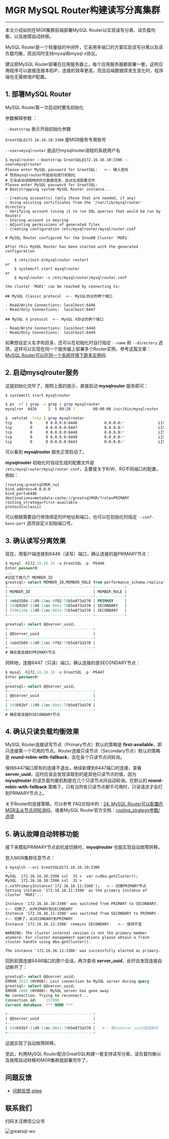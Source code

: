 # MGR MySQL Router构建读写分离集群

---

本文介绍如何在MGR集群前端部署MySQL Router以实现读写分离、读负载均衡，以及故障自动转移。

MySQL Router是一个轻量级的中间件，它采用多端口的方案实现读写分离以及读负载均衡，而且同时支持mysql和mysql x协议。

建议把MySQL Router部署在应用服务器上，每个应用服务器都部署一套，这样应用程序可以直接连接本机IP，连接的效率更高，而且后端数据库发生变化时，程序端也无需修改IP配置。

## 1. 部署MySQL Router
MySQL Router第一次启动时要先初始化

参数解释参数 ：

`--bootstrap` 表示开始初始化参数 

`GreatSQL@172.16.16.10:3306` 是MGR服务专用账号

`--user=mysqlrouter` 是运行mysqlrouter进程的系统用户名

```
$ mysqlrouter --bootstrap GreatSQL@172.16.16.10:3306 --user=mysqlrouter
Please enter MySQL password for GreatSQL:   <-- 输入密码
# 然后mysqlrouter开始自动进行初始化
# 它会自动读取MGR的元数据信息，自动生成配置文件
Please enter MySQL password for GreatSQL:
# Bootstrapping system MySQL Router instance...

- Creating account(s) (only those that are needed, if any)
- Using existing certificates from the '/var/lib/mysqlrouter' directory
- Verifying account (using it to run SQL queries that would be run by Router)
- Storing account in keyring
- Adjusting permissions of generated files
- Creating configuration /etc/mysqlrouter/mysqlrouter.conf

# MySQL Router configured for the InnoDB Cluster 'MGR1'

After this MySQL Router has been started with the generated configuration

    $ /etc/init.d/mysqlrouter restart
or
    $ systemctl start mysqlrouter
or
    $ mysqlrouter -c /etc/mysqlrouter/mysqlrouter.conf

the cluster 'MGR1' can be reached by connecting to:

## MySQL Classic protocol  <-- MySQL协议的两个端口

- Read/Write Connections: localhost:6446
- Read/Only Connections:  localhost:6447

## MySQL X protocol  <-- MySQL X协议的两个端口

- Read/Write Connections: localhost:6448
- Read/Only Connections:  localhost:6449
```
如果想自定义名字和目录，还可以在初始化时自行指定 `--name` 和 `--directory` 选项，这样可以实现在同一个服务器上部署多个Router实例，参考这篇文章：[MySQL Router可以在同一个系统环境下跑多实例吗](https://mp.weixin.qq.com/s/9eLnQ2EJIMQnZuEvScIhiw)

## 2. 启动mysqlrouter服务
这就初始化完毕了，按照上面的提示，直接启动 **mysqlrouter** 服务即可：
```bash
$ systemctl start mysqlrouter

$ ps -ef | grep -v grep | grep mysqlrouter
mysqlro+  6026     1  5 09:28 ?        00:00:00 /usr/bin/mysqlrouter

$  netstat -lntp | grep mysqlrouter
tcp        0      0 0.0.0.0:6446            0.0.0.0:*               LISTEN      6026/mysqlrouter
tcp        0      0 0.0.0.0:6447            0.0.0.0:*               LISTEN      6026/mysqlrouter
tcp        0      0 0.0.0.0:6448            0.0.0.0:*               LISTEN      6026/mysqlrouter
tcp        0      0 0.0.0.0:6449            0.0.0.0:*               LISTEN      6026/mysqlrouter
tcp        0      0 0.0.0.0:8443            0.0.0.0:*               LISTEN      6026/mysqlrouter
```
可以看到 **mysqlrouter** 服务正常启动了。

**mysqlrouter** 初始化时自动生成的配置文件是 `/etc/mysqlrouter/mysqlrouter.conf`，主要是关于R/W、RO不同端口的配置，例如：

```
[routing:greatsqlMGR_rw]
bind_address=0.0.0.0
bind_port=6446
destinations=metadata-cache://greatsqlMGR/?role=PRIMARY
routing_strategy=first-available
protocol=classic
```
可以根据需要自行修改绑定的IP地址和端口，也可以在初始化时指定 `--conf-base-port` 选项自定义初始端口号。

## 3. 确认读写分离效果
现在，用客户端连接到6446（读写）端口，确认连接的是PRIMARY节点：
```sql
$ mysql -h172.16.16.10 -u GreatSQL -p -P6446
Enter password:
...
#记住下面几个 MEMBER_ID
greatsql> select MEMBER_ID,MEMBER_ROLE from performance_schema.replication_group_members;
+--------------------------------------+-------------+
| MEMBER_ID                            | MEMBER_ROLE |
+--------------------------------------+-------------+
| 4ebd3504-11d9-11ec-8f92-70b5e873a570 | PRIMARY     |
| 549b92bf-11d9-11ec-88e1-70b5e873a570 | SECONDARY   |
| 5596116c-11d9-11ec-8624-70b5e873a570 | SECONDARY   |
+--------------------------------------+-------------+

greatsql> select @@server_uuid;
+--------------------------------------+
| @@server_uuid                        |
+--------------------------------------+
| 4ebd3504-11d9-11ec-8f92-70b5e873a570 |
+--------------------------------------+
# 确实是连接的PRIMARY节点
```

同样地，连接6447（只读）端口，确认连接的是SECONDARY节点：
```sql
$ mysql -h172.16.16.10 -u GreatSQL -p -P6447
Enter password:
...
greatsql> select @@server_uuid;
+--------------------------------------+
| @@server_uuid                        |
+--------------------------------------+
| 549b92bf-11d9-11ec-88e1-70b5e873a570 |
+--------------------------------------+
# 确实是连接的SECONDARY节点
```

## 4. 确认只读负载均衡效果
MySQL Router连接读写节点（Primary节点）默认的策略是 **first-available**，即只连接第一个可用的节点。Router连接只读节点（Secondary节点）默认的策略是 **round-robin-with-fallback**，会在各个只读节点间轮询。

保持6447端口原有的连接不退出，继续新建到6447端口的连接，查看 **server_uuid**，这时应该会发现读取到的是其他只读节点的值，因为 **mysqlrouter** 的读负载均衡机制是在几个只读节点间自动轮询。在默认的 **round-robin-with-fallback** 策略下，只有当所有只读节点都不可用时，只读请求才会打到PRIMARY节点上。

关于Router的连接策略，可以参考 FAQ文档中的：[24. MySQL Router可以配置在MGR主从节点间轮询吗](https://gitee.com/GreatSQL/GreatSQL-Doc/blob/master/docs/GreatSQL-FAQ.md)，或者MySQL Router官方文档：[routing_strategy参数/选项](https://dev.mysql.com/doc/mysql-router/8.0/en/mysql-router-conf-options.html#option_mysqlrouter_routing_strategy)

## 5. 确认故障自动转移功能
接下来模拟PRIMARY节点宕机或切换时，**mysqlrouter** 也能实现自动故障转移。

登入MGR集群任意节点：
```
$ mysqlsh --uri GreatSQL@172.16.16.10:3306
...
MySQL  172.16.16.10:3306 ssl  JS >  var c=dba.getCluster();
MySQL  172.16.16.10:3306 ssl  JS >  c.setPrimaryInstance('172.16.16.11:3306');   <-- 切换PRIMARY节点
Setting instance '172.16.16.11:3306' as the primary instance of cluster 'MGR1'...

Instance '172.16.16.10:3306' was switched from PRIMARY to SECONDARY.   <-- 切换了，从PRIMARY到SECONDARY
Instance '172.16.16.11:3306' was switched from SECONDARY to PRIMARY.   <-- 切换了，从SECONDARY到PRIMARY
Instance '172.16.16.12:3306' remains SECONDARY.   <-- 保持不变

WARNING: The cluster internal session is not the primary member anymore. For cluster management operations please obtain a fresh cluster handle using dba.getCluster().

The instance '172.16.16.11:3306' was successfully elected as primary.
```

回到前面连接6446端口的那个会话，再次查询 **server_uuid**，此时会发现连接自动断开了：
```sql
greatsql> select @@server_uuid;
ERROR 2013 (HY000): Lost connection to MySQL server during query
greatsql> select @@server_uuid;
ERROR 2006 (HY000): MySQL server has gone away
No connection. Trying to reconnect...
Connection id:    157990
Current database: *** NONE ***

+--------------------------------------+
| @@server_uuid                        |
+--------------------------------------+
| 549b92bf-11d9-11ec-88e1-70b5e873a570 |   <-- 确认server_uuid变成新的
+--------------------------------------+
```
这就实现了自动故障转移。

至此，利用MySQL Router配合GreatSQL构建一套支持读写分离、读负载均衡以及故障自动转移的MGR集群就部署完毕了。

**问题反馈**
---

- [问题反馈 gitee](https://gitee.com/GreatSQL/GreatSQL-Manual/issues)


**联系我们**
---

扫码关注微信公众号

![greatsql-wx](/greatsql-wx.jpg)


